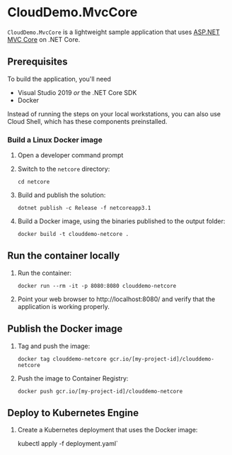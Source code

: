 # CloudDemo.MvcCore

`CloudDemo.MvcCore` is a lightweight sample application that uses 
[ASP.NET MVC Core](https://docs.microsoft.com/en-us/aspnet/core/tutorials/first-mvc-app/start-mvc)
on .NET Core. 

## Prerequisites

To build the application, you'll need

* Visual Studio 2019 _or_ the .NET Core SDK
* Docker

Instead of running the steps on your local workstations, you can also use Cloud Shell, which has
these components preinstalled.

### Build a Linux Docker image

1. Open a developer command prompt 
1. Switch to the `netcore` directory:

    `cd netcore`

1. Build and publish the solution:

    `dotnet publish -c Release -f netcoreapp3.1`

1. Build a Docker image, using the binaries published to the output folder:

    `docker build -t clouddemo-netcore .`

## Run the container locally

1. Run the container:

    `docker run --rm -it -p 8080:8080 clouddemo-netcore`

1. Point your web browser to http://localhost:8080/ and verify that the application is 
   working properly.

## Publish the Docker image

1. Tag and push the image:

    `docker tag clouddemo-netcore gcr.io/[my-project-id]/clouddemo-netcore`

1. Push the image to Container Registry:

    `docker push gcr.io/[my-project-id]/clouddemo-netcore`

## Deploy to Kubernetes Engine

1. Create a Kubernetes deployment that uses the Docker image:

    kubectl apply -f deployment.yaml`